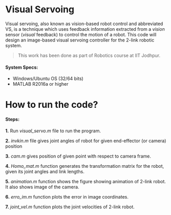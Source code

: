 
# **Visual Servoing**
Visual servoing, also known as vision-based robot control and abbreviated VS, is a technique which uses feedback information extracted from a _vision_ sensor (_visual_ feedback) to control the motion of a robot. This code will design an image-based visual servoing controller for the 2-link robotic system.
> This work has been done as part of Robotics course at IIT Jodhpur.
#### System Specs:
- Windows/Ubuntu OS (32/64 bits)
- MATLAB R2016a or higher
# How to run the code?
#### Steps:
**1.** Run *_visual_servo.m_* file to run the program.

**2.** *_invkin.m_* file gives joint angles of robot for given end-effector (or camera) position

**3.** *_cam.m_* gives position of given point with respect to camera frame.

**4.** *_Homo_mat.m_* function generates the transformation matrix for the robot, given its joint angles and link lengths.

**5.** *_animation.m_* function shows the figure showing animation of 2-link robot. It also shows image of the camera.

**6.** *_erro_im.m_* function plots the error in image coordinates.

**7.** *_joint_vel.m_* function plots the joint velocities of 2-link robot.